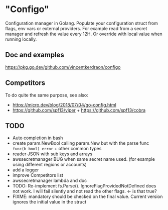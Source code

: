# "Configo"

Configuration manager in Golang. Populate your configuration struct from flags, env vars or external providers.
For example read from a secret manager and refresh the value every 12H. Or override with local value when running locally.

## Doc and examples

https://pkg.go.dev/github.com/vincentkerdraon/configo

## Competitors

To do quite the same purpose, see also:
- https://micro.dev/blog/2018/07/04/go-config.html
- https://github.com/spf13/viper + https://github.com/spf13/cobra

## TODO

- Auto completion in bash
- create param.NewBool calling param.New but with the parse func `func(b bool) error` + other common types
- reader JSON with sub keys and arrays
- awssecretmanager BUG when same secret name used. (for example using different regions or accounts)
- add a logger
- improve Competitors list
- awssecretmanager lambda and doc
- TODO: Re-implement fs.Parse(). IgnoreFlagProvidedNotDefined does not work. I will fail silently and not read the other flags. <- is that true?
- FIXME: mandatory should be checked on the final value. Current version ignores the initial value in the struct
